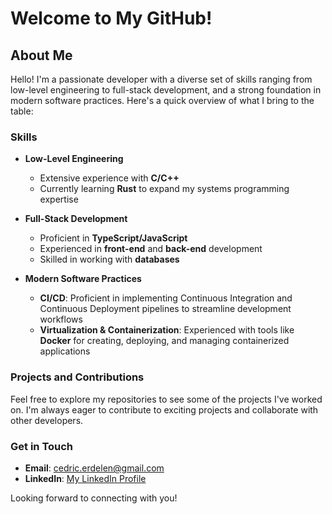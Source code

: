 # Welcome to My GitHub!

## About Me

Hello! I'm a passionate developer with a diverse set of skills ranging from low-level engineering to full-stack development, and a strong foundation in modern software practices. Here's a quick overview of what I bring to the table:

### Skills

- **Low-Level Engineering**
  - Extensive experience with **C/C++**
  - Currently learning **Rust** to expand my systems programming expertise

- **Full-Stack Development**
  - Proficient in **TypeScript/JavaScript**
  - Experienced in **front-end** and **back-end** development
  - Skilled in working with **databases**

- **Modern Software Practices**
  - **CI/CD**: Proficient in implementing Continuous Integration and Continuous Deployment pipelines to streamline development workflows
  - **Virtualization & Containerization**: Experienced with tools like **Docker** for creating, deploying, and managing containerized applications

### Projects and Contributions

Feel free to explore my repositories to see some of the projects I've worked on. I'm always eager to contribute to exciting projects and collaborate with other developers.

### Get in Touch

- **Email**: [cedric.erdelen@gmail.com](mailto:cedric.erdelen@gmail.com)
- **LinkedIn**: [My LinkedIn Profile](https://www.linkedin.com/in/cedric-erdelen/)

Looking forward to connecting with you!
